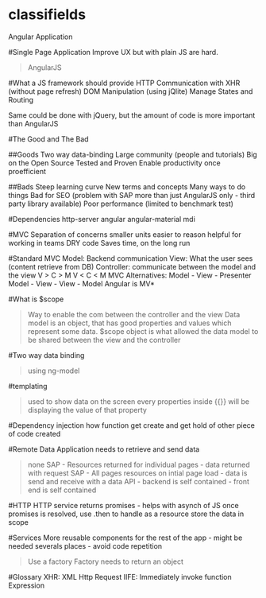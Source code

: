 # classifields
Angular Application


#Single Page Application
Improve UX but with plain JS are hard.
 > AngularJS 


#What a JS framework should provide
HTTP Communication with XHR (without page refresh)
DOM Manipulation (using jQlite)
Manage States and Routing

Same could be done with jQuery, but the amount of code is more important than AngularJS



#The Good and The Bad

##Goods
Two way data-binding
Large community (people and tutorials)
Big on the Open Source
Tested and Proven
Enable productivity once proefficient 

##Bads
Steep learning curve
New terms and concepts
Many ways to do things
Bad for SEO (problem with SAP more than just AngularJS only - third party library available)
Poor performance (limited to benchmark test)


#Dependencies
http-server
angular
angular-material
mdi


#MVC
Separation of concerns
smaller units easier to reason
helpful for working in teams
DRY code
Saves time, on the long run



#Standard MVC
Model: Backend communication
View: What the user sees (content retrieve from DB)
Controller: communicate between the model and the view
V > C > M
V < C < M
MVC Alternatives: 
Model - View - Presenter
Model - View - View - Model
Angular is MV*



#What is $scope
 > Way to enable the com between the controller and the view
 Data model is an object, that has good properties and values which represent some data. 
 $scope object is what allowed the data model to be shared between the view and the controller



#Two way data binding
> using ng-model



#templating
> used to show data on the screen
> every properties inside {{}} will be displaying the value of that property


#Dependency injection
how function get create and get hold of other piece of code created


#Remote Data
Application needs to retrieve and send data
> none SAP
	- Resources returned for individual pages
	- data returned with request
> SAP
	- All pages resources on intial page load
	- data is send and receive with a data API
	- backend is self contained
	- front end is self contained	

#HTTP
HTTP service returns promises - helps with asynch of JS
once promises is resolved, use .then to handle as a resource
store the data in scope


#Services
More reusable components for the rest of the app - might be needed severals places - avoid code repetition
> Use a factory
Factory needs to return an object




#Glossary
XHR: XML Http Request
IIFE: Immediately invoke function Expression